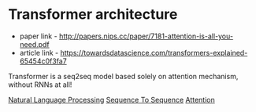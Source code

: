 # Transformer architecture
* paper link - http://papers.nips.cc/paper/7181-attention-is-all-you-need.pdf
* article link - https://towardsdatascience.com/transformers-explained-65454c0f3fa7

Transformer is a seq2seq model based solely on attention mechanism, without RNNs at all!

[Natural Language Processing](Natural%20Language%20Processing.md)
[Sequence To Sequence](Sequence%20To%20Sequence.md)
[Attention](Attention.md)
